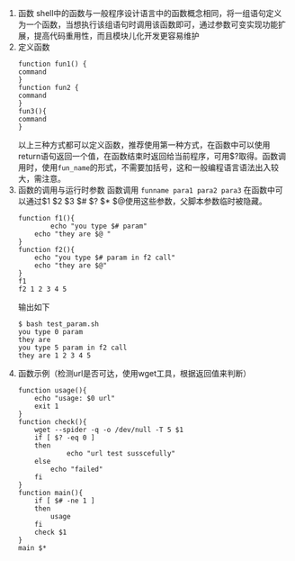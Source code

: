 1. 函数
    shell中的函数与一般程序设计语言中的函数概念相同，将一组语句定义为一个函数，当想执行该组语句时调用该函数即可，通过参数可变实现功能扩展，提高代码重用性，而且模块儿化开发更容易维护
2. 定义函数
    ```
    function fun1() { 
    command
    }
    function fun2 {
    command
    }
    fun3(){
    command
    }
    ```
    以上三种方式都可以定义函数，推荐使用第一种方式，在函数中可以使用return语句返回一个值，在函数结束时返回给当前程序，可用$?取得。函数调用时，使用`fun_name`的形式，不需要加括号，这和一般编程语言语法出入较大，需注意。
3. 函数的调用与运行时参数
    函数调用
    `funname para1 para2 para3`
    在函数中可以通过$1 $2 $3 $# $? $* $@使用这些参数，父脚本参数临时被隐藏。
    ```
    function f1(){
    	    echo "you type $# param"
        echo "they are $@ "
    }
    function f2(){
        echo "you type $# param in f2 call"
        echo "they are $@"
    }
    f1 
    f2 1 2 3 4 5
    ```
    输出如下
    ```
    $ bash test_param.sh 
    you type 0 param
    they are  
    you type 5 param in f2 call
    they are 1 2 3 4 5
    ```
4. 函数示例（检测url是否可达，使用wget工具，根据返回值来判断）
    ```
    function usage(){
        echo "usage: $0 url"
        exit 1
    }
    function check(){
        wget --spider -q -o /dev/null -T 5 $1
        if [ $? -eq 0 ]
        then
        	    echo "url test susscefully"
        else
    	    echo "failed"
        fi
    }
    function main(){
        if [ $# -ne 1 ]
        then
    	    usage
        fi
        check $1
    }
    main $*
    ```